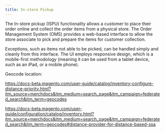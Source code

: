```yaml
---
title: In-store Pickup
---
```


The In-store pickup (ISPU) functionality allows a customer to place their order online and collect the order items from a physical store. The Order Management System (OMS) provides a web-based interface to allow the store associate to pick and prepare the items for customer collection.

Exceptions, such as items not able to be picked, can be handled simply and cleanly from this interface. The UI employs responsive design, which is a mobile-first methodology (meaning it can be used from a tablet device, such as an iPad, or a mobile phone).

Geocode location:

https://docs-beta.magento.com/user-guide/catalog/inventory-configure-distance-priority.html?itm_source=merchdocs&itm_medium=search_page&itm_campaign=federated_search&itm_term=geocodes

https://docs-beta.magento.com/user-guide/configuration/catalog/inventory.html?itm_source=merchdocs&itm_medium=search_page&itm_campaign=federated_search&itm_term=geocodes#distance-provider-for-distance-based-ssa